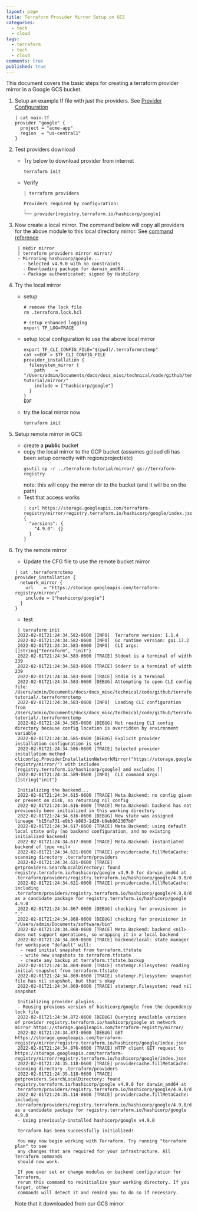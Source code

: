 ```yaml
---
layout: page
title: Terraform Provider Mirror Setup on GCS
categories:
  - tech
  - cloud
tags:
  - terraform
  - tech
  - cloud
comments: true
published: true
---
```


This document covers the basic steps for creating a terraform provider mirror in a Google GCS bucket.

1. Setup an example tf file with just the providers. See [Provider Configuration](https://www.terraform.io/language/providers/configuration)
   ```
   | cat main.tf 
   provider "google" {
     project = "acme-app"
     region  = "us-central1"
   }
   ```
2. Test providers download
   * Try below to download provider from internet
     ```
     terraform init
     ```
   * Verify
     ```
	 | terraform providers

	 Providers required by configuration:
	 .
	 └── provider[registry.terraform.io/hashicorp/google]   
     ```
3. Now create a local mirror. The command below will copy all providers for the above module to this local directory mirror. See [command reference](https://www.terraform.io/cli/commands/providers/mirror)
   ```
    | mkdir mirror
	| terraform providers mirror mirror/
	- Mirroring hashicorp/google...
	  - Selected v4.9.0 with no constraints
	  - Downloading package for darwin_amd64...
	  - Package authenticated: signed by HashiCorp   
   ```
4. Try the local mirror 
   * setup
     ```
     # remove the lock file
     rm .terraform.lock.hcl 

     # setup enhanced logging
     export TF_LOG=TRACE
     ```
   * setup local configuration to use the above local mirror      
     ```
	 export TF_CLI_CONFIG_FILE="$(pwd)/.terraformrctemp"
	 cat <<EOF > $TF_CLI_CONFIG_FILE
	 provider_installation {
	   filesystem_mirror {
	     path    = "/Users/admin/Documents/docs/docs_misc/technical/code/github/terraform-tutorial/mirror/"
	     include = ["hashicorp/google"]
	   }
	 }
	 EOF     
     ```
   * try the local mirror now
     ```
     terraform init
     ```
5. Setup remote mirror in GCS
   * create a **public** bucket
   * copy the local mirror to the GCP bucket (assumes gcloud cli has been setup correctly with region/project/etc)
     ```
     gsutil cp -r ../terraform-tutorial/mirror/ gs://terraform-registry
     ```
     note: this will copy the mirror dir to the bucket (and it will be on the path)
   * Test that access works
     ```
     | curl https://storage.googleapis.com/terraform-registry/mirror/registry.terraform.io/hashicorp/google/index.json
	 {
	   "versions": {
	     "4.9.0": {}
	   }
	 }
     ```  
6. Try the remote mirror
    * Update the CFG file to use the remote bucket mirror
    ```
	| cat .terraformrctemp 
	provider_installation {
	  network_mirror {
	    url    = "https://storage.googleapis.com/terraform-registry/mirror/"
	    include = ["hashicorp/google"]
	  }
	}
    ```
   
   * test
   ```
	| terraform init
	2022-02-01T21:24:34.582-0600 [INFO]  Terraform version: 1.1.4
	2022-02-01T21:24:34.582-0600 [INFO]  Go runtime version: go1.17.2
	2022-02-01T21:24:34.583-0600 [INFO]  CLI args: []string{"terraform", "init"}
	2022-02-01T21:24:34.583-0600 [TRACE] Stdout is a terminal of width 239
	2022-02-01T21:24:34.583-0600 [TRACE] Stderr is a terminal of width 239
	2022-02-01T21:24:34.583-0600 [TRACE] Stdin is a terminal
	2022-02-01T21:24:34.583-0600 [DEBUG] Attempting to open CLI config file: 	 /Users/admin/Documents/docs/docs_misc/technical/code/github/terraform-tutorial/.terraformrctemp
	2022-02-01T21:24:34.583-0600 [INFO]  Loading CLI configuration from /Users/admin/Documents/docs/docs_misc/technical/code/github/terraform-tutorial/.terraformrctemp
	2022-02-01T21:24:34.585-0600 [DEBUG] Not reading CLI config directory because config location is overridden by environment variable
	2022-02-01T21:24:34.585-0600 [DEBUG] Explicit provider installation configuration is set
	2022-02-01T21:24:34.586-0600 [TRACE] Selected provider installation method cliconfig.ProviderInstallationNetworkMirror("https://storage.googleapis.com/terraform-registry/mirror/") with includes [registry.terraform.io/hashicorp/google] and excludes []
	2022-02-01T21:24:34.589-0600 [INFO]  CLI command args: []string{"init"}

	Initializing the backend...
	2022-02-01T21:24:34.615-0600 [TRACE] Meta.Backend: no config given or present on disk, so returning nil config
	2022-02-01T21:24:34.616-0600 [TRACE] Meta.Backend: backend has not previously been initialized in this working directory
	2022-02-01T21:24:34.616-0600 [DEBUG] New state was assigned lineage "b15fa731-e9b3-b883-1d20-b9eb962307b0"
	2022-02-01T21:24:34.617-0600 [TRACE] Meta.Backend: using default local state only (no backend configuration, and no existing initialized backend)
	2022-02-01T21:24:34.617-0600 [TRACE] Meta.Backend: instantiated backend of type <nil>
	2022-02-01T21:24:34.621-0600 [TRACE] providercache.fillMetaCache: scanning directory .terraform/providers
	2022-02-01T21:24:34.621-0600 [TRACE] getproviders.SearchLocalDirectory: found registry.terraform.io/hashicorp/google v4.9.0 for darwin_amd64 at .terraform/providers/registry.terraform.io/hashicorp/google/4.9.0/darwin_amd64
	2022-02-01T21:24:34.621-0600 [TRACE] providercache.fillMetaCache: including .terraform/providers/registry.terraform.io/hashicorp/google/4.9.0/darwin_amd64 as a candidate package for registry.terraform.io/hashicorp/google 4.9.0
	2022-02-01T21:24:34.867-0600 [DEBUG] checking for provisioner in "."
	2022-02-01T21:24:34.868-0600 [DEBUG] checking for provisioner in "/Users/admin/Documents/software/bin"
	2022-02-01T21:24:34.868-0600 [TRACE] Meta.Backend: backend <nil> does not support operations, so wrapping it in a local backend
	2022-02-01T21:24:34.869-0600 [TRACE] backend/local: state manager for workspace "default" will:
	 - read initial snapshot from terraform.tfstate
	 - write new snapshots to terraform.tfstate
	 - create any backup at terraform.tfstate.backup
	2022-02-01T21:24:34.869-0600 [TRACE] statemgr.Filesystem: reading initial snapshot from terraform.tfstate
	2022-02-01T21:24:34.869-0600 [TRACE] statemgr.Filesystem: snapshot file has nil snapshot, but that's okay
	2022-02-01T21:24:34.869-0600 [TRACE] statemgr.Filesystem: read nil snapshot

	Initializing provider plugins...
	- Reusing previous version of hashicorp/google from the dependency lock file
	2022-02-01T21:24:34.872-0600 [DEBUG] Querying available versions of provider registry.terraform.io/hashicorp/google at network mirror https://storage.googleapis.com/terraform-registry/mirror/
	2022-02-01T21:24:34.873-0600 [DEBUG] GET https://storage.googleapis.com/terraform-registry/mirror/registry.terraform.io/hashicorp/google/index.json
	2022-02-01T21:24:34.876-0600 [TRACE] HTTP client GET request to https://storage.googleapis.com/terraform-registry/mirror/registry.terraform.io/hashicorp/google/index.json
	2022-02-01T21:24:35.118-0600 [TRACE] providercache.fillMetaCache: scanning directory .terraform/providers
	2022-02-01T21:24:35.118-0600 [TRACE] getproviders.SearchLocalDirectory: found registry.terraform.io/hashicorp/google v4.9.0 for darwin_amd64 at .terraform/providers/registry.terraform.io/hashicorp/google/4.9.0/darwin_amd64
	2022-02-01T21:24:35.118-0600 [TRACE] providercache.fillMetaCache: including .terraform/providers/registry.terraform.io/hashicorp/google/4.9.0/darwin_amd64 as a candidate package for registry.terraform.io/hashicorp/google 4.9.0
	- Using previously-installed hashicorp/google v4.9.0

	Terraform has been successfully initialized!

	You may now begin working with Terraform. Try running "terraform plan" to see
	any changes that are required for your infrastructure. All Terraform commands
	should now work.

	If you ever set or change modules or backend configuration for Terraform,
	rerun this command to reinitialize your working directory. If you forget, other
	commands will detect it and remind you to do so if necessary.   
   ```
   Note that it downloaded from our GCS mirror
